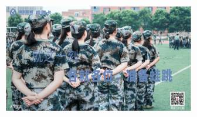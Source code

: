  ![image](https://github.com/BigBigOcean/FengHeCards/blob/master/%E6%B5%B7%E6%8A%A5%E5%9B%BE%E7%89%87/%E5%B0%B1%E8%BF%99%E4%B8%80%E5%88%BB%EF%BC%8C%E5%90%84%E5%B0%B1%E5%90%84%E4%BD%8D%EF%BC%8C%E5%87%86%E5%A4%87%E8%9B%99%E8%B7%B3.jpg)
